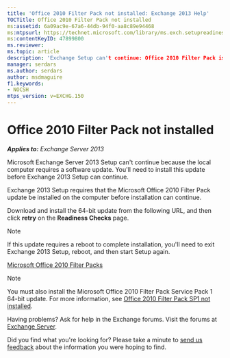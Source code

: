 ```yaml
---
title: 'Office 2010 Filter Pack not installed: Exchange 2013 Help'
TOCTitle: Office 2010 Filter Pack not installed
ms:assetid: 6a09ac9e-67a6-44db-94f0-aa8c89e94468
ms:mtpsurl: https://technet.microsoft.com/library/ms.exch.setupreadiness.msfilterpackv2notinstalled(v=EXCHG.150)
ms:contentKeyID: 47899800
ms.reviewer: 
ms.topic: article
description: 'Exchange Setup can't continue: Office 2010 Filter Pack is not installed'
manager: serdars
ms.author: serdars
author: msdmaguire
f1.keywords:
- NOCSH
mtps_version: v=EXCHG.150
---
```


# Office 2010 Filter Pack not installed

_**Applies to:** Exchange Server 2013_

Microsoft Exchange Server 2013 Setup can't continue because the local computer requires a software update. You'll need to install this update before Exchange 2013 Setup can continue.

Exchange 2013 Setup requires that the Microsoft Office 2010 Filter Pack update be installed on the computer before installation can continue.

Download and install the 64-bit update from the following URL, and then click **retry** on the **Readiness Checks** page.

> [!NOTE]
> If this update requires a reboot to complete installation, you'll need to exit Exchange 2013 Setup, reboot, and then start Setup again.

[Microsoft Office 2010 Filter Packs](https://www.microsoft.com/download/details.aspx?id=17062)

> [!NOTE]
> You must also install the Microsoft Office 2010 Filter Pack Service Pack 1 64-bit update. For more information, see <A href="office-2010-filter-pack-sp1-not-installed-exchange-2013-help.md">Office 2010 Filter Pack SP1 not installed</A>.

Having problems? Ask for help in the Exchange forums. Visit the forums at [Exchange Server](https://social.technet.microsoft.com/forums/office/home?category=exchangeserver).

Did you find what you're looking for? Please take a minute to [send us feedback](mailto:exsetuphelpfeedback@microsoft.com?subject=exchange%202013%20setup%20help%20feedback) about the information you were hoping to find.
